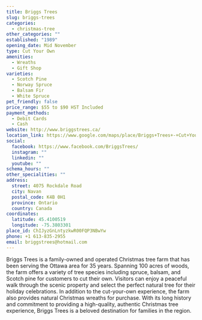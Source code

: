 ```yaml
---
title: Briggs Trees
slug: briggs-trees
categories:
  - christmas-tree
other_categories: ""
established: "1989"
opening_date: Mid November
type: Cut Your Own
amenities:
  - Wreaths
  - Gift Shop
varieties:
  - Scotch Pine
  - Norway Spruce
  - Balsam Fir
  - White Spruce
pet_friendly: false
price_range: $55 to $90 HST Included
payment_methods:
  - Debit Cards
  - Cash
website: http://www.briggstrees.ca/
location_link: https://www.google.com/maps/place/Briggs+Trees+-+Cut+Your+Own+Christmas+Tree+Farm/@45.4100519,-75.3803301,14z/data=!4m8!1m2!2m1!1sBriggs+Trees+-+Cut+Your+Own+Christmas+Tree+Farm!3m4!1s0x4cce727b2ea731cb:0x8cc141733f5041d3!8m2!3d45.4100519!4d-75.3803301
social:
  facebook: https://www.facebook.com/BriggsTrees/
  instagram: ""
  linkedin: ""
  youtube: ""
schema_hours: ""
other_specialities: ""
address:
  street: 4075 Rockdale Road
  city: Navan
  postal_code: K4B 0H1
  province: Ontario
  country: Canada
coordinates:
  latitude: 45.4100519
  longitude: -75.3803301
place_id: ChIJyzGnLntyzkwR00FQP3NBwYw
phone: +1 613-835-2955
email: briggstrees@hotmail.com
---
```


Briggs Trees is a family-owned and operated Christmas tree farm that has been serving the Ottawa area for 35 years. Spanning 100 acres of woods, the farm offers a variety of tree species including spruce, balsam, and Scotch pine for customers to cut their own. Visitors can enjoy a peaceful walk through the scenic property and select the perfect natural tree for their holiday celebrations. In addition to the cut-your-own experience, the farm also provides natural Christmas wreaths for purchase. With its long history and commitment to providing a high-quality, authentic Christmas tree experience, Briggs Trees is a beloved destination for families in the region.